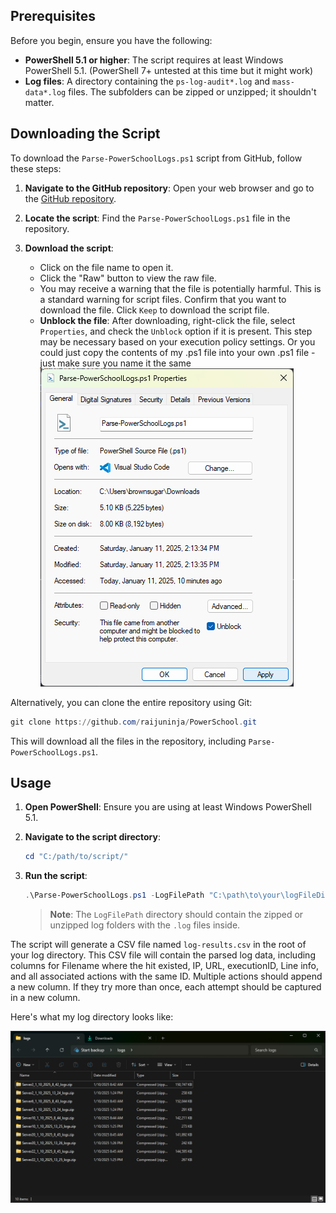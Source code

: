 ## Prerequisites

Before you begin, ensure you have the following:

- **PowerShell 5.1 or higher**: The script requires at least Windows PowerShell 5.1. (PowerShell 7+ untested at this time but it might work)
- **Log files**: A directory containing the `ps-log-audit*.log` and `mass-data*.log` files. The subfolders can be zipped or unzipped; it shouldn't matter.

## Downloading the Script

To download the `Parse-PowerSchoolLogs.ps1` script from GitHub, follow these steps:

1. **Navigate to the GitHub repository**: Open your web browser and go to the [GitHub repository](https://github.com/raijuninja/PowerSchool).

2. **Locate the script**: Find the `Parse-PowerSchoolLogs.ps1` file in the repository.

3. **Download the script**:
	- Click on the file name to open it.
	- Click the "Raw" button to view the raw file.
	- You may receive a warning that the file is potentially harmful. This is a standard warning for script files. Confirm that you want to download the file. Click `Keep` to download the script file.
	- **Unblock the file**: After downloading, right-click the file, select `Properties`, and check the `Unblock` option if it is present. This step may be necessary based on your execution policy settings. Or you could just copy the contents of my .ps1 file into your own .ps1 file - just make sure you name it the same
	![alt text](unblock-file.png)

Alternatively, you can clone the entire repository using Git:

```powershell
git clone https://github.com/raijuninja/PowerSchool.git
```

This will download all the files in the repository, including `Parse-PowerSchoolLogs.ps1`.

## Usage

1. **Open PowerShell**: Ensure you are using at least Windows PowerShell 5.1.

2. **Navigate to the script directory**:
	```powershell
	cd "C:/path/to/script/"
	```

3. **Run the script**:
	```powershell
	.\Parse-PowerSchoolLogs.ps1 -LogFilePath "C:\path\to\your\logFileDirectory"
	```

	> **Note**: The `LogFilePath` directory should contain the zipped or unzipped log folders with the `.log` files inside.

The script will generate a CSV file named `log-results.csv` in the root of your log directory. This CSV file will contain the parsed log data, including columns for Filename where the hit existed, IP, URL, executionID, Line info, and all associated actions with the same ID. Multiple actions should append a new column. If they try more than once, each attempt should be captured in a new column.

Here's what my log directory looks like:

![Log Directory](logdirectory.png)